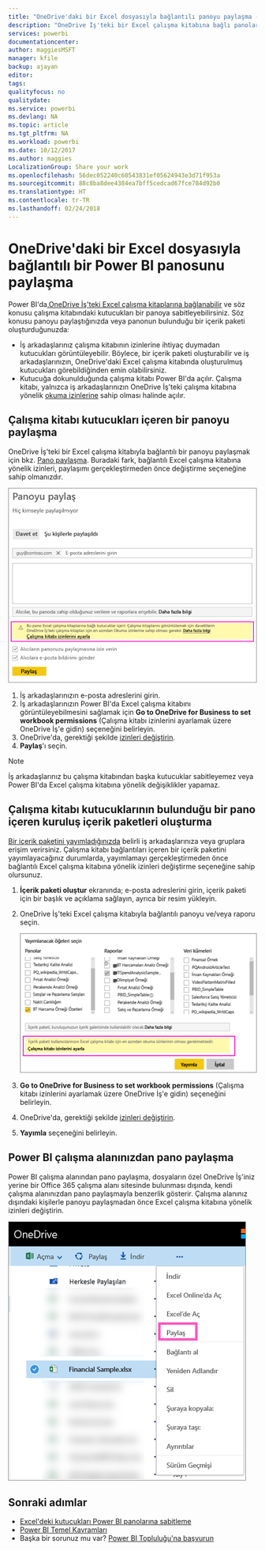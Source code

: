 ```yaml
---
title: "OneDrive'daki bir Excel dosyasıyla bağlantılı panoyu paylaşma - Power BI"
description: "OneDrive İş'teki bir Excel çalışma kitabına bağlı panoları (söz konusu çalışma kitabından sabitlenen kutucuklar içeren) paylaşma hakkında bilgi edinin."
services: powerbi
documentationcenter: 
author: maggiesMSFT
manager: kfile
backup: ajayan
editor: 
tags: 
qualityfocus: no
qualitydate: 
ms.service: powerbi
ms.devlang: NA
ms.topic: article
ms.tgt_pltfrm: NA
ms.workload: powerbi
ms.date: 10/12/2017
ms.author: maggies
LocalizationGroup: Share your work
ms.openlocfilehash: 56dec052240c60543831ef05624943e3d71f953a
ms.sourcegitcommit: 88c8ba8dee4384ea7bff5cedcad67fce784d92b0
ms.translationtype: HT
ms.contentlocale: tr-TR
ms.lasthandoff: 02/24/2018
---
```

# <a name="share-a-power-bi-dashboard-that-links-to-an-excel-file-in-onedrive"></a>OneDrive'daki bir Excel dosyasıyla bağlantılı bir Power BI panosunu paylaşma
Power BI'da,[OneDrive İş'teki Excel çalışma kitaplarına bağlanabilir](service-excel-workbook-files.md) ve söz konusu çalışma kitabındaki kutucukları bir panoya sabitleyebilirsiniz. Söz konusu panoyu paylaştığınızda veya panonun bulunduğu bir içerik paketi oluşturduğunuzda:

* İş arkadaşlarınız çalışma kitabının izinlerine ihtiyaç duymadan kutucukları görüntüleyebilir. Böylece, bir içerik paketi oluşturabilir ve iş arkadaşlarınızın, OneDrive'daki Excel çalışma kitabında oluşturulmuş kutucukları görebildiğinden emin olabilirsiniz.
* Kutucuğa dokunulduğunda çalışma kitabı Power BI'da açılır. Çalışma kitabı, yalnızca iş arkadaşlarınızın OneDrive İş'teki çalışma kitabına yönelik [okuma izinlerine](https://support.office.com/en-us/article/Share-documents-or-folders-in-Office-365-1fe37332-0f9a-4719-970e-d2578da4941c) sahip olması halinde açılır.

## <a name="share-a-dashboard-that-contains-workbook-tiles"></a>Çalışma kitabı kutucukları içeren bir panoyu paylaşma
OneDrive İş'teki bir Excel çalışma kitabıyla bağlantılı bir panoyu paylaşmak için bkz. [Pano paylaşma](service-share-dashboards.md). Buradaki fark, bağlantılı Excel çalışma kitabına yönelik izinleri, paylaşımı gerçekleştirmeden önce değiştirme seçeneğine sahip olmanızdır.

  ![Panoyu paylaş iletişim kutusu](media/service-share-dashboard-that-links-to-excel-onedrive/pbi_share_workbk.png)

1. İş arkadaşlarınızın e-posta adreslerini girin.
2. İş arkadaşlarınızın Power BI'da Excel çalışma kitabını görüntüleyebilmesini sağlamak için **Go to OneDrive for Business to set workbook permissions** (Çalışma kitabı izinlerini ayarlamak üzere OneDrive İş'e gidin) seçeneğini belirleyin.
3. OneDrive'da, gerektiği şekilde [izinleri değiştirin](https://support.office.com/en-US/article/Share-files-and-folders-and-change-permissions-9fcc2f7d-de0c-4cec-93b0-a82024800c07).
4. **Paylaş**'ı seçin.

>[!NOTE]
>İş arkadaşlarınız bu çalışma kitabından başka kutucuklar sabitleyemez veya Power BI'da Excel çalışma kitabına yönelik değişiklikler yapamaz.
> 
> 

## <a name="create-an-organizational-content-pack-with-a-dashboard-that-contains-workbook-tiles"></a>Çalışma kitabı kutucuklarının bulunduğu bir pano içeren kuruluş içerik paketleri oluşturma
[Bir içerik paketini yayımladığınızda](service-organizational-content-pack-create-and-publish.md) belirli iş arkadaşlarınıza veya gruplara erişim verirsiniz. Çalışma kitabı bağlantıları içeren bir içerik paketini yayımlayacağınız durumlarda, yayımlamayı gerçekleştirmeden önce bağlantılı Excel çalışma kitabına yönelik izinleri değiştirme seçeneğine sahip olursunuz.

1. **İçerik paketi oluştur** ekranında; e-posta adreslerini girin, içerik paketi için bir başlık ve açıklama sağlayın, ayrıca bir resim yükleyin.
2. OneDrive İş'teki Excel çalışma kitabıyla bağlantılı panoyu ve/veya raporu seçin.
   
    ![Bir içerik paketindeki Excel çalışma kitabı](media/service-share-dashboard-that-links-to-excel-onedrive/pbi_contpack_workbk.png)
3. **Go to OneDrive for Business to set workbook permissions** (Çalışma kitabı izinlerini ayarlamak üzere OneDrive İş'e gidin) seçeneğini belirleyin.
4. OneDrive'da, gerektiği şekilde [izinleri değiştirin](https://support.office.com/en-US/article/Share-files-and-folders-and-change-permissions-9fcc2f7d-de0c-4cec-93b0-a82024800c07).
5. **Yayımla** seçeneğini belirleyin.

## <a name="share-a-dashboard-from-a-power-bi-workspace"></a>Power BI çalışma alanınızdan pano paylaşma
Power BI çalışma alanından pano paylaşma, dosyaların özel OneDrive İş'iniz yerine bir Office 365 çalışma alanı sitesinde bulunması dışında, kendi çalışma alanınızdan pano paylaşmayla benzerlik gösterir. Çalışma alanınız dışındaki kişilerle panoyu paylaşmadan önce Excel çalışma kitabına yönelik izinleri değiştirin.

![OneDrive'dan paylaşma](media/service-share-dashboard-that-links-to-excel-onedrive/pbi_onedriveshare.png)

## <a name="next-steps"></a>Sonraki adımlar
* [Excel'deki kutucukları Power BI panolarına sabitleme](service-dashboard-pin-tile-from-excel.md)
* [Power BI Temel Kavramları](service-basic-concepts.md)
* Başka bir sorunuz mu var? [Power BI Topluluğu'na başvurun](http://community.powerbi.com/)

